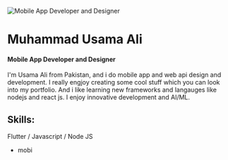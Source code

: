 ![Mobile App Developer and Designer](https://arturssmirnovs.github.io/github-profile-readme-generator/images/banner.png)

# Muhammad Usama Ali

#### Mobile App Developer and Designer
I'm Usama Ali from Pakistan, and i do mobile app and web api design and development. I really engjoy creating some cool stuff which you can look into my portfolio. And i like learning new frameworks and langauges like nodejs and react js. I enjoy innovative development and AI/ML.

## Skills:
 Flutter / Javascript / Node JS

- mobi

